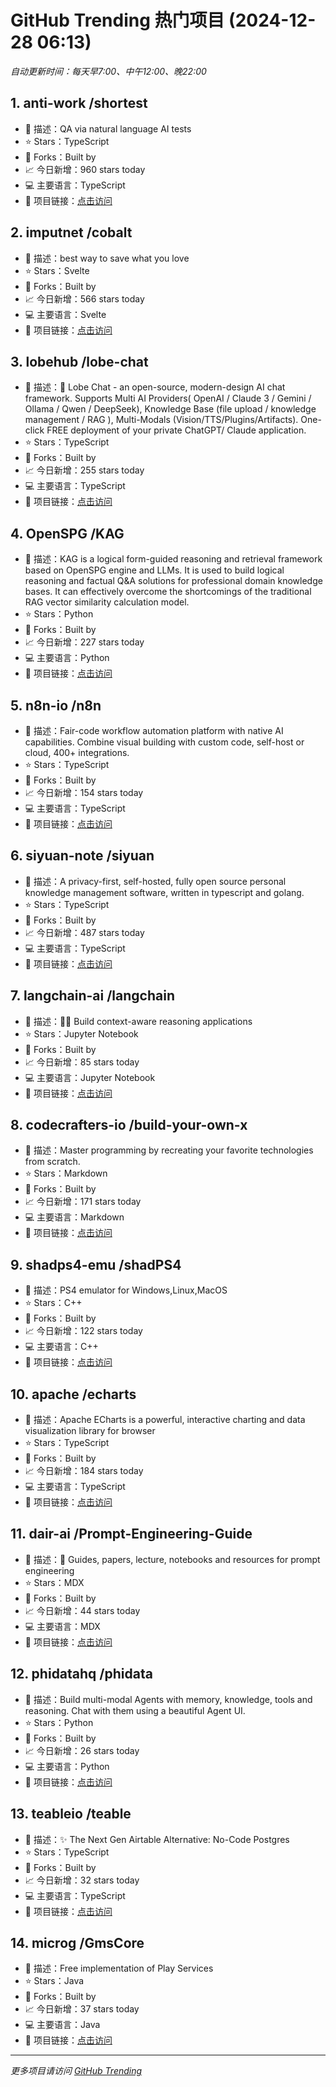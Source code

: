# GitHub Trending 热门项目 (2024-12-28 06:13)

*自动更新时间：每天早7:00、中午12:00、晚22:00*

## 1. anti-work /shortest
- 📝 描述：QA via natural language AI tests
- ⭐ Stars：TypeScript
- 🔱 Forks：Built by
- 📈 今日新增：960 stars today
- 💻 主要语言：TypeScript
- 🔗 项目链接：[点击访问](https://github.com/anti-work/shortest)

## 2. imputnet /cobalt
- 📝 描述：best way to save what you love
- ⭐ Stars：Svelte
- 🔱 Forks：Built by
- 📈 今日新增：566 stars today
- 💻 主要语言：Svelte
- 🔗 项目链接：[点击访问](https://github.com/imputnet/cobalt)

## 3. lobehub /lobe-chat
- 📝 描述：🤯 Lobe Chat - an open-source, modern-design AI chat framework. Supports Multi AI Providers( OpenAI / Claude 3 / Gemini / Ollama / Qwen / DeepSeek), Knowledge Base (file upload / knowledge management / RAG ), Multi-Modals (Vision/TTS/Plugins/Artifacts). One-click FREE deployment of your private ChatGPT/ Claude application.
- ⭐ Stars：TypeScript
- 🔱 Forks：Built by
- 📈 今日新增：255 stars today
- 💻 主要语言：TypeScript
- 🔗 项目链接：[点击访问](https://github.com/lobehub/lobe-chat)

## 4. OpenSPG /KAG
- 📝 描述：KAG is a logical form-guided reasoning and retrieval framework based on OpenSPG engine and LLMs. It is used to build logical reasoning and factual Q&A solutions for professional domain knowledge bases. It can effectively overcome the shortcomings of the traditional RAG vector similarity calculation model.
- ⭐ Stars：Python
- 🔱 Forks：Built by
- 📈 今日新增：227 stars today
- 💻 主要语言：Python
- 🔗 项目链接：[点击访问](https://github.com/OpenSPG/KAG)

## 5. n8n-io /n8n
- 📝 描述：Fair-code workflow automation platform with native AI capabilities. Combine visual building with custom code, self-host or cloud, 400+ integrations.
- ⭐ Stars：TypeScript
- 🔱 Forks：Built by
- 📈 今日新增：154 stars today
- 💻 主要语言：TypeScript
- 🔗 项目链接：[点击访问](https://github.com/n8n-io/n8n)

## 6. siyuan-note /siyuan
- 📝 描述：A privacy-first, self-hosted, fully open source personal knowledge management software, written in typescript and golang.
- ⭐ Stars：TypeScript
- 🔱 Forks：Built by
- 📈 今日新增：487 stars today
- 💻 主要语言：TypeScript
- 🔗 项目链接：[点击访问](https://github.com/siyuan-note/siyuan)

## 7. langchain-ai /langchain
- 📝 描述：🦜🔗 Build context-aware reasoning applications
- ⭐ Stars：Jupyter Notebook
- 🔱 Forks：Built by
- 📈 今日新增：85 stars today
- 💻 主要语言：Jupyter Notebook
- 🔗 项目链接：[点击访问](https://github.com/langchain-ai/langchain)

## 8. codecrafters-io /build-your-own-x
- 📝 描述：Master programming by recreating your favorite technologies from scratch.
- ⭐ Stars：Markdown
- 🔱 Forks：Built by
- 📈 今日新增：171 stars today
- 💻 主要语言：Markdown
- 🔗 项目链接：[点击访问](https://github.com/codecrafters-io/build-your-own-x)

## 9. shadps4-emu /shadPS4
- 📝 描述：PS4 emulator for Windows,Linux,MacOS
- ⭐ Stars：C++
- 🔱 Forks：Built by
- 📈 今日新增：122 stars today
- 💻 主要语言：C++
- 🔗 项目链接：[点击访问](https://github.com/shadps4-emu/shadPS4)

## 10. apache /echarts
- 📝 描述：Apache ECharts is a powerful, interactive charting and data visualization library for browser
- ⭐ Stars：TypeScript
- 🔱 Forks：Built by
- 📈 今日新增：184 stars today
- 💻 主要语言：TypeScript
- 🔗 项目链接：[点击访问](https://github.com/apache/echarts)

## 11. dair-ai /Prompt-Engineering-Guide
- 📝 描述：🐙 Guides, papers, lecture, notebooks and resources for prompt engineering
- ⭐ Stars：MDX
- 🔱 Forks：Built by
- 📈 今日新增：44 stars today
- 💻 主要语言：MDX
- 🔗 项目链接：[点击访问](https://github.com/dair-ai/Prompt-Engineering-Guide)

## 12. phidatahq /phidata
- 📝 描述：Build multi-modal Agents with memory, knowledge, tools and reasoning. Chat with them using a beautiful Agent UI.
- ⭐ Stars：Python
- 🔱 Forks：Built by
- 📈 今日新增：26 stars today
- 💻 主要语言：Python
- 🔗 项目链接：[点击访问](https://github.com/phidatahq/phidata)

## 13. teableio /teable
- 📝 描述：✨ The Next Gen Airtable Alternative: No-Code Postgres
- ⭐ Stars：TypeScript
- 🔱 Forks：Built by
- 📈 今日新增：32 stars today
- 💻 主要语言：TypeScript
- 🔗 项目链接：[点击访问](https://github.com/teableio/teable)

## 14. microg /GmsCore
- 📝 描述：Free implementation of Play Services
- ⭐ Stars：Java
- 🔱 Forks：Built by
- 📈 今日新增：37 stars today
- 💻 主要语言：Java
- 🔗 项目链接：[点击访问](https://github.com/microg/GmsCore)


---
*更多项目请访问 [GitHub Trending](https://github.com/trending)*